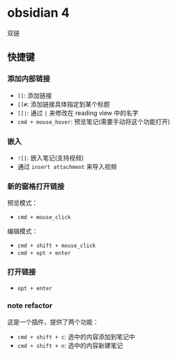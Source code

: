 # obsidian 4

双链

## 快捷键

### 添加内部链接

- `[[`: 添加链接
- `[[#`: 添加链接具体指定到某个标题
- `[[|`: 通过 `|` 来修改在 reading view 中的名字
- `cmd + mouse_hover`: 预览笔记(需要手动将这个功能打开)

### 嵌入

- `![[`: 嵌入笔记(支持视频)
- 通过 `insert attachment` 来导入视频

### 新的窗格打开链接

预览模式：

- `cmd + mouse_click`

编辑模式：

- `cmd + shift + mouse_click`
- `cmd + opt + enter`

### 打开链接

- `opt + enter`

### note refactor

这是一个插件，提供了两个功能：

- `cmd + shift + c`: 选中的内容添加到笔记中
- `cmd + shift + n`: 选中的内容新建笔记
